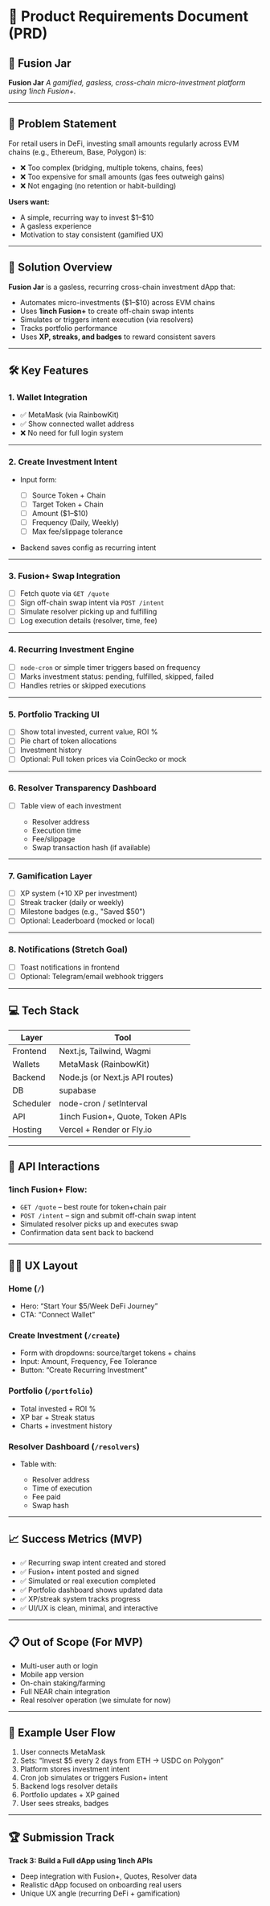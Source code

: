 # 🧾 Product Requirements Document (PRD)

## 📛 Fusion Jar

**Fusion Jar**
*A gamified, gasless, cross-chain micro-investment platform using 1inch Fusion+.*

---

## 🎯 Problem Statement

For retail users in DeFi, investing small amounts regularly across EVM chains (e.g., Ethereum, Base, Polygon) is:

* ❌ Too complex (bridging, multiple tokens, chains, fees)
* ❌ Too expensive for small amounts (gas fees outweigh gains)
* ❌ Not engaging (no retention or habit-building)

**Users want:**

* A simple, recurring way to invest \$1–\$10
* A gasless experience
* Motivation to stay consistent (gamified UX)

---

## 🌟 Solution Overview

**Fusion Jar** is a gasless, recurring cross-chain investment dApp that:

* Automates micro-investments (\$1–\$10) across EVM chains
* Uses **1inch Fusion+** to create off-chain swap intents
* Simulates or triggers intent execution (via resolvers)
* Tracks portfolio performance
* Uses **XP, streaks, and badges** to reward consistent savers

---

## 🛠️ Key Features

### 1. Wallet Integration

* ✅ MetaMask (via RainbowKit)
* ✅ Show connected wallet address
* ❌ No need for full login system

---

### 2. Create Investment Intent

* Input form:

  * [ ] Source Token + Chain
  * [ ] Target Token + Chain
  * [ ] Amount (\$1–\$10)
  * [ ] Frequency (Daily, Weekly)
  * [ ] Max fee/slippage tolerance
* Backend saves config as recurring intent

---

### 3. Fusion+ Swap Integration

* [ ] Fetch quote via `GET /quote`
* [ ] Sign off-chain swap intent via `POST /intent`
* [ ] Simulate resolver picking up and fulfilling
* [ ] Log execution details (resolver, time, fee)

---

### 4. Recurring Investment Engine

* [ ] `node-cron` or simple timer triggers based on frequency
* [ ] Marks investment status: pending, fulfilled, skipped, failed
* [ ] Handles retries or skipped executions

---

### 5. Portfolio Tracking UI

* [ ] Show total invested, current value, ROI %
* [ ] Pie chart of token allocations
* [ ] Investment history
* [ ] Optional: Pull token prices via CoinGecko or mock

---

### 6. Resolver Transparency Dashboard

* [ ] Table view of each investment

  * Resolver address
  * Execution time
  * Fee/slippage
  * Swap transaction hash (if available)

---

### 7. Gamification Layer

* [ ] XP system (+10 XP per investment)
* [ ] Streak tracker (daily or weekly)
* [ ] Milestone badges (e.g., "Saved \$50")
* [ ] Optional: Leaderboard (mocked or local)

---

### 8. Notifications (Stretch Goal)

* [ ] Toast notifications in frontend
* [ ] Optional: Telegram/email webhook triggers

---

## 💻 Tech Stack

| Layer     | Tool                             |
| --------- | -------------------------------- |
| Frontend  | Next.js, Tailwind, Wagmi         |
| Wallets   | MetaMask (RainbowKit)            |
| Backend   | Node.js (or Next.js API routes)  |
| DB        | supabase  |
| Scheduler | node-cron / setInterval          |
| API       | 1inch Fusion+, Quote, Token APIs |
| Hosting   | Vercel + Render or Fly.io        |

---

## 🧪 API Interactions

### 1inch Fusion+ Flow:

* `GET /quote` – best route for token+chain pair
* `POST /intent` – sign and submit off-chain swap intent
* Simulated resolver picks up and executes swap
* Confirmation data sent back to backend

---

## 🧑‍🎨 UX Layout

### Home (`/`)

* Hero: “Start Your \$5/Week DeFi Journey”
* CTA: “Connect Wallet”

### Create Investment (`/create`)

* Form with dropdowns: source/target tokens + chains
* Input: Amount, Frequency, Fee Tolerance
* Button: “Create Recurring Investment”

### Portfolio (`/portfolio`)

* Total invested + ROI %
* XP bar + Streak status
* Charts + investment history

### Resolver Dashboard (`/resolvers`)

* Table with:

  * Resolver address
  * Time of execution
  * Fee paid
  * Swap hash

---

## 📈 Success Metrics (MVP)

* ✅ Recurring swap intent created and stored
* ✅ Fusion+ intent posted and signed
* ✅ Simulated or real execution completed
* ✅ Portfolio dashboard shows updated data
* ✅ XP/streak system tracks progress
* ✅ UI/UX is clean, minimal, and interactive

---

## 📋 Out of Scope (For MVP)

* Multi-user auth or login
* Mobile app version
* On-chain staking/farming
* Full NEAR chain integration
* Real resolver operation (we simulate for now)

---

## 🧩 Example User Flow

1. User connects MetaMask
2. Sets: “Invest \$5 every 2 days from ETH → USDC on Polygon”
3. Platform stores investment intent
4. Cron job simulates or triggers Fusion+ intent
5. Backend logs resolver details
6. Portfolio updates + XP gained
7. User sees streaks, badges

---

## 🏆 Submission Track

**Track 3: Build a Full dApp using 1inch APIs**

* Deep integration with Fusion+, Quotes, Resolver data
* Realistic dApp focused on onboarding real users
* Unique UX angle (recurring DeFi + gamification)

